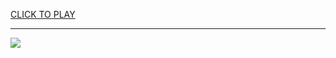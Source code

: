 
<a href="https://premium76.site?title=coffee_shop_game_unblocked&ref=13M">CLICK TO PLAY</a></h3>
<hr>

<a href="https://premium76.site?title=coffee_shop_game_unblocked&ref=13M"><img src="https://clearcache.store/games.png"></a>


